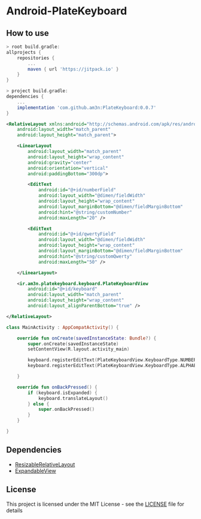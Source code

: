 # Android-PlateKeyboard

## How to use

```groovy
> root build.gradle:
allprojects {
    repositories {
        ...
        maven { url 'https://jitpack.io' }
    }
}

> project build.gradle:
dependencies {
    ...
    implementation 'com.github.am3n:PlateKeyboard:0.0.7'
}

```

```xml
<RelativeLayout xmlns:android="http://schemas.android.com/apk/res/android"
    android:layout_width="match_parent"
    android:layout_height="match_parent">

    <LinearLayout
        android:layout_width="match_parent"
        android:layout_height="wrap_content"
        android:gravity="center"
        android:orientation="vertical"
        android:paddingBottom="300dp">

        <EditText
            android:id="@+id/numberField"
            android:layout_width="@dimen/fieldWidth"
            android:layout_height="wrap_content"
            android:layout_marginBottom="@dimen/fieldMarginBottom"
            android:hint="@string/customNumber"
            android:maxLength="20" />

        <EditText
            android:id="@+id/qwertyField"
            android:layout_width="@dimen/fieldWidth"
            android:layout_height="wrap_content"
            android:layout_marginBottom="@dimen/fieldMarginBottom"
            android:hint="@string/customQwerty"
            android:maxLength="50" />

    </LinearLayout>

    <ir.am3n.platekeyboard.keyboard.PlateKeyboardView
        android:id="@+id/keyboard"
        android:layout_width="match_parent"
        android:layout_height="wrap_content"
        android:layout_alignParentBottom="true" />

</RelativeLayout>
```

```kotlin
class MainActivity : AppCompatActivity() {

    override fun onCreate(savedInstanceState: Bundle?) {
        super.onCreate(savedInstanceState)
        setContentView(R.layout.activity_main)

        keyboard.registerEditText(PlateKeyboardView.KeyboardType.NUMBER, numberField)
        keyboard.registerEditText(PlateKeyboardView.KeyboardType.ALPHABET, qwertyField)

    }

    override fun onBackPressed() {
        if (keyboard.isExpanded) {
            keyboard.translateLayout()
        } else {
            super.onBackPressed()
        }
    }

}
```

## Dependencies
* [ResizableRelativeLayout](https://github.com/DonBrody/Android-ResizableRelativeLayout)
* [ExpandableView](https://github.com/DonBrody/Android-ExpandableView)

## License
This project is licensed under the MIT License - see the [LICENSE](LICENSE) file for details
